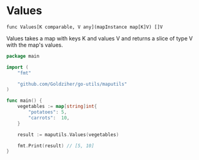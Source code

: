 # Values

`func Values[K comparable, V any](mapInstance map[K]V) []V`

Values takes a map with keys K and values V and returns a slice of type V with the map's values.

```go
package main

import (
	"fmt"

	"github.com/Goldziher/go-utils/maputils"
)

func main() {
	vegetables := map[string]int{
		"potatoes": 5,
		"carrots":  10,
	}

	result := maputils.Values(vegetables)

	fmt.Print(result) // [5, 10]
}
```
